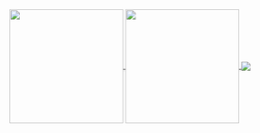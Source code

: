 <a href="https://github.com/rjuniyy/github-readme-stats">
  <img height=200 align="center" src="https://github-readme-stats-beta-nine-47.vercel.app/api?username=rjuniyy&show_icons=true&theme=calm_pink&include_all_commits=true&rank_icon=percentile&custom_title="Juniy's Github Stats" />
</a>
<a href="https://github.com/anuraghazra/convoychat">
  <img height=200 align="center" src="https://github-readme-stats-beta-nine-47.vercel.app/api/top-langs?username=rjuniyy&layout=compact&langs_count=10&card_width=320&theme=calm_pink" />
</a>
<a href="https://github.com/rjuniyy/github-readme-stats">
  <img align="center" src="https://github-readme-stats-beta-nine-47.vercel.app/api/wakatime?username=rjuniyy&layout=compact&theme=calm_pink" />
</a>
